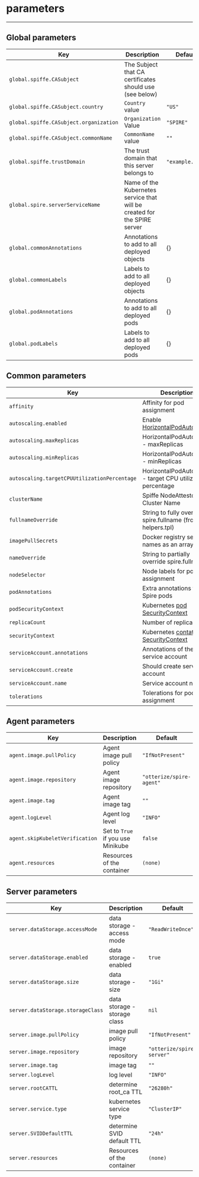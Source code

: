
# parameters

___

## Global parameters

| Key                                    | Description                                                              | Default         |
|----------------------------------------|--------------------------------------------------------------------------|-----------------|
| `global.spiffe.CASubject`              | The Subject that CA certificates should use (see below)                  |                 |
| `global.spiffe.CASubject.country`      | `Country` value                                                          | `"US"`          |
| `global.spiffe.CASubject.organization` | `Organization` Value                                                     | `"SPIRE"`       |
| `global.spiffe.CASubject.commonName`   | `CommonName` value                                                       | `""`            |
| `global.spiffe.trustDomain`            | The trust domain that this server belongs to                             | `"example.org"` |
| `global.spire.serverServiceName`       | Name of the Kubernetes service that will be created for the SPIRE server |                 |
| `global.commonAnnotations`             | Annotations to add to all deployed objects                               | {}              |
| `global.commonLabels`                  | Labels to add to all deployed objects                                    | {}              |
| `global.podAnnotations`                | Annotations to add to all deployed pods                                  | {}              |
| `global.podLabels`                     | Labels to add to all deployed pods                                       | {}              |

## Common parameters

| Key                                          | Description                                                                                                  | Default             |
|----------------------------------------------|--------------------------------------------------------------------------------------------------------------|---------------------|
| `affinity`                                   | Affinity for pod assignment                                                                                  | `{}`                |
| `autoscaling.enabled`                        | Enable [HorizontalPodAutoscaler](https://kubernetes.io/docs/tasks/run-application/horizontal-pod-autoscale/) | `false`             |
| `autoscaling.maxReplicas`                    | HorizontalPodAutoscaler - maxReplicas                                                                        | `100`               |
| `autoscaling.minReplicas`                    | HorizontalPodAutoscaler - minReplicas                                                                        | `1`                 |
| `autoscaling.targetCPUUtilizationPercentage` | HorizontalPodAutoscaler - target CPU utilization percentage                                                  | `80`                |
| `clusterName`                                | Spiffe NodeAttestor Cluster Name                                                                             | `"example-cluster"` |
| `fullnameOverride`                           | String to fully override spire.fullname (from helpers.tpl)                                                   | `""`                |
| `imagePullSecrets`                           | Docker registry secret names as an array                                                                     | `[]`                |
| `nameOverride`                               | String to partially override spire.fullname                                                                  | `""`                |
| `nodeSelector`                               | Node labels for pod assignment                                                                               | `{}`                |
| `podAnnotations`                             | Extra annotations for Spire pods                                                                             | `{}`                |
| `podSecurityContext`                         | Kubernetes [pod SecurityContext](https://jamesdefabia.github.io/docs/user-guide/security-context/)           | `{}`                |
| `replicaCount`                               | Number of replicas                                                                                           | `1`                 |
| `securityContext`                            | Kubernetes [contatiner SecurityContext](https://jamesdefabia.github.io/docs/user-guide/security-context/)    | `{}`                |
| `serviceAccount.annotations`                 | Annotations of the service account                                                                           | `{}`                |
| `serviceAccount.create`                      | Should create service account                                                                                | `true`              |
| `serviceAccount.name`                      | Service account name                                                                                         | `""`                |
| `tolerations`                                | Tolerations for pod assignment                                                                               | `[]`                |

## Agent parameters

| Key                             | Description                       | Default                          |
|---------------------------------|-----------------------------------|----------------------------------|
| `agent.image.pullPolicy`        | Agent image pull policy           | `"IfNotPresent"`                 |
| `agent.image.repository`        | Agent image repository            | `"otterize/spire-agent"` |
| `agent.image.tag`               | Agent image tag                   | `""`                             |
| `agent.logLevel`               | Agent log level                   | `"INFO"`                         |
| `agent.skipKubeletVerification` | Set to `True` if you use Minikube | `false`                          |
| `agent.resources`               | Resources of the container        | `(none)`                         |

## Server parameters

| Key                               | Description                  | Default                            |
|-----------------------------------|------------------------------|------------------------------------|
| `server.dataStorage.accessMode`   | data storage - access mode   | `"ReadWriteOnce"`                  |
| `server.dataStorage.enabled`    | data storage - enabled       | `true`                             |
| `server.dataStorage.size`         | data storage - size          | `"1Gi"`                            |
| `server.dataStorage.storageClass` | data storage - storage class | `nil`                              |
| `server.image.pullPolicy`         | image pull policy            | `"IfNotPresent"`                   |
| `server.image.repository`         | image repository             | `"otterize/spire-server"`  |
| `server.image.tag`                | image tag                    | `""`                               |
| `server.logLevel`                 | log level                    | `"INFO"`                           |
| `server.rootCATTL`                | determine root_ca TTL        | `"26280h"`                         |
| `server.service.type`             | kubernetes service type      | `"ClusterIP"`                      |
| `server.SVIDDefaultTTL`           | determine SVID default TTL   | `"24h"`                            |
| `server.resources`                | Resources of the container   | `(none)`                           |
